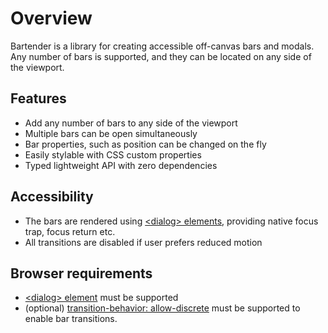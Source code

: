 # Overview

Bartender is a library for creating accessible off-canvas bars and modals. Any number of bars is supported, and they can be located on any side of the viewport.

## Features

- Add any number of bars to any side of the viewport
- Multiple bars can be open simultaneously
- Bar properties, such as position can be changed on the fly
- Easily stylable with CSS custom properties
- Typed lightweight API with zero dependencies

## Accessibility

- The bars are rendered using [\<dialog\> elements](https://developer.mozilla.org/en-US/docs/Web/HTML/Element/dialog), providing native focus trap, focus return etc.
- All transitions are disabled if user prefers reduced motion

## Browser requirements

- [\<dialog\> element](https://caniuse.com/dialog) must be supported
- (optional) [transition-behavior: allow-discrete](https://caniuse.com/mdn-css_properties_display_is_transitionable) must be supported to enable bar transitions.
